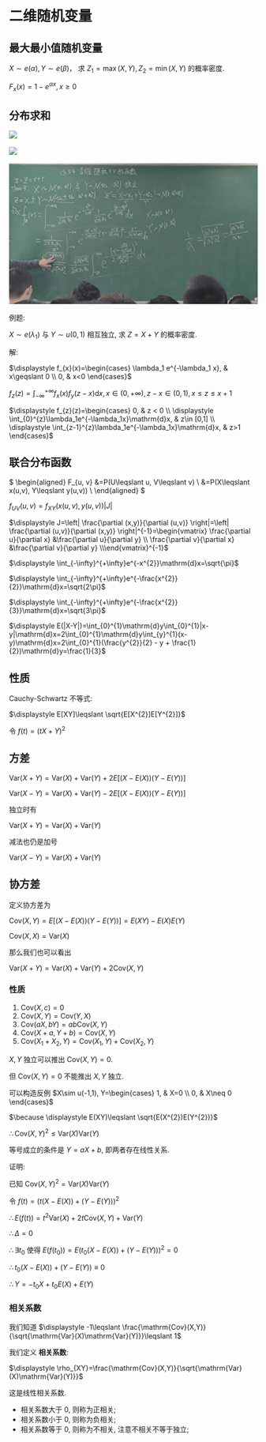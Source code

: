 # 二维随机变量

## 最大最小值随机变量

$X\sim e(\alpha), Y\sim e(\beta)$， 求 $Z_1=\max(X,Y), Z_2=\min(X,Y)$ 的概率密度.

$F_{x}(x)=1-e^{\alpha x}, x\geqslant 0$

## 分布求和

![](images/2021-10-29-10-49-12.png)

![](images/2021-10-29-10-53-31.png)

![](images/2021-10-29-11-30-53.png)

例题:

$X\sim e(\lambda_1)$ 与 $Y\sim u(0,1)$ 相互独立, 求 $Z=X+Y$ 的概率密度.

解:

$\displaystyle f_{x}(x)=\begin{cases} \lambda_1 e^{-\lambda_1 x}, & x\geqslant 0 \\ 0, & x<0 \end{cases}$

$\displaystyle f_{z}(z)=\int_{-\infty}^{+\infty}f_{x}(x)f_{y}(z-x)\mathrm{d}x, x\in (0,+\infty), z-x\in (0,1), x\leqslant z\leqslant x+1$

$\displaystyle f_{z}(z)=\begin{cases} 0, & z < 0 \\ \displaystyle \int_{0}^{z}\lambda_1e^{-\lambda_1x}\mathrm{d}x, & z\in [0,1] \\ \displaystyle \int_{z-1}^{z}\lambda_1e^{-\lambda_1x}\mathrm{d}x, & z>1 \end{cases}$


## 联合分布函数

$
\begin{aligned}
F_{u, v}
&=P(U\leqslant u, V\leqslant v) \\
&=P(X\leqslant x(u,v), Y\leqslant y(u,v)) \\
\end{aligned}
$

$\displaystyle f_{UV}(u,v)=f_{XY}(x(u,v), y(u,v))|J|$

$\displaystyle J=\left| \frac{\partial (x,y)}{\partial (u,v)} \right|=\left| \frac{\partial (u,v)}{\partial (x,y)} \right|^{-1}=\begin{vmatrix} \frac{\partial u}{\partial x} &\frac{\partial u}{\partial y} \\ \frac{\partial v}{\partial x} &\frac{\partial v}{\partial y} \\\end{vmatrix}^{-1}$


$\displaystyle \int_{-\infty}^{+\infty}e^{-x^{2}}\mathrm{d}x=\sqrt{\pi}$

$\displaystyle \int_{-\infty}^{+\infty}e^{-\frac{x^{2}}{2}}\mathrm{d}x=\sqrt{2\pi}$

$\displaystyle \int_{-\infty}^{+\infty}e^{-\frac{x^{2}}{3}}\mathrm{d}x=\sqrt{3\pi}$

$\displaystyle E(|X-Y|)=\int_{0}^{1}\mathrm{d}y\int_{0}^{1}|x-y|\mathrm{d}x=2\int_{0}^{1}\mathrm{d}y\int_{y}^{1}(x-y)\mathrm{d}x=2\int_{0}^{1}(\frac{y^{2}}{2} - y + \frac{1}{2})\mathrm{d}y=\frac{1}{3}$


## 性质

Cauchy-Schwartz 不等式:

$\displaystyle E[XY]\leqslant \sqrt{E[X^{2}]E[Y^{2}]}$

令 $\displaystyle f(t)=(tX+Y)^{2}$


## 方差

$\displaystyle \mathrm{Var}(X+Y)=\mathrm{Var}(X)+\mathrm{Var}(Y)+2E[(X-E(X))(Y-E(Y))]$

$\displaystyle \mathrm{Var}(X-Y)=\mathrm{Var}(X)+\mathrm{Var}(Y)-2E[(X-E(X))(Y-E(Y))]$

独立时有

$\displaystyle \mathrm{Var}(X+Y)=\mathrm{Var}(X)+\mathrm{Var}(Y)$

减法也仍是加号

$\displaystyle \mathrm{Var}(X-Y)=\mathrm{Var}(X)+\mathrm{Var}(Y)$


## 协方差

定义协方差为

$\displaystyle \mathrm{Cov}(X,Y)=E[(X-E(X))(Y-E(Y))]=E(XY)-E(X)E(Y)$

$\displaystyle \mathrm{Cov}(X,X)=\mathrm{Var}(X)$

那么我们也可以看出

$\displaystyle \mathrm{Var}(X+Y)=\mathrm{Var}(X)+\mathrm{Var}(Y)+2\mathrm{Cov}(X, Y)$

### 性质

1. $\mathrm{Cov}(X,c)=0$
2. $\mathrm{Cov}(X,Y)=\mathrm{Cov}(Y,X)$
3. $\mathrm{Cov}(aX,bY)=ab\mathrm{Cov}(X,Y)$
4. $\mathrm{Cov}(X+a,Y+b)=\mathrm{Cov}(X,Y)$
5. $\mathrm{Cov}(X_1+X_2,Y)=\mathrm{Cov}(X_1,Y)+\mathrm{Cov}(X_2,Y)$

$X, Y$ 独立可以推出 $\mathrm{Cov}(X,Y)=0$.

但 $\mathrm{Cov}(X,Y)=0$ 不能推出 $X, Y$ 独立.

可以构造反例 $X\sim u(-1,1), Y=\begin{cases} 1, & X=0 \\ 0, & X\neq 0 \end{cases}$

$\because \displaystyle E(XY)\leqslant \sqrt{E(X^{2})E(Y^{2})}$

$\therefore \mathrm{Cov}(X,Y)^{2}\leqslant \mathrm{Var}(X)\mathrm{Var}(Y)$

等号成立的条件是 $Y=aX+b$, 即两者存在线性关系.

证明:

已知 $\mathrm{Cov}(X,Y)^{2}=\mathrm{Var}(X)\mathrm{Var}(Y)$

令 $f(t)=(t(X-E(X))+(Y-E(Y)))^{2}$

$\therefore E(f(t))=t^{2}\mathrm{Var}(X)+2t\mathrm{Cov}(X,Y)+\mathrm{Var}(Y)$

$\therefore \Delta=0$

$\therefore \exists t_0$ 使得 $E(f(t_0))=E(t_0(X-E(X))+(Y-E(Y)))^{2}=0$

$\therefore t_0(X-E(X))+(Y-E(Y))\equiv 0$

$\therefore Y=-t_0X+t_0E(X)+E(Y)$

### 相关系数

我们知道 $\displaystyle -1\leqslant \frac{\mathrm{Cov}(X,Y)}{\sqrt{\mathrm{Var}(X)\mathrm{Var}(Y)}}\leqslant 1$

我们定义 **相关系数**:

$\displaystyle \rho_{XY}=\frac{\mathrm{Cov}(X,Y)}{\sqrt{\mathrm{Var}(X)\mathrm{Var}(Y)}}$

这是线性相关系数.

- 相关系数大于 $0$, 则称为正相关;
- 相关系数小于 $0$, 则称为负相关;
- 相关系数等于 $0$, 则称为不相关, 注意不相关不等于独立;







